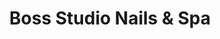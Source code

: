 ---
title: "Boss Studio Nails & Spa"
url: /grand-junction/boss-studio-nails-and-spa/
shop: beauty
---